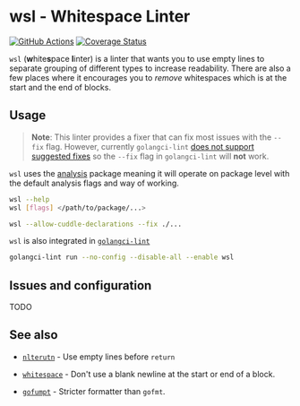 # wsl - Whitespace Linter

[![GitHub Actions](https://github.com/bombsimon/wsl/actions/workflows/go.yml/badge.svg)](https://github.com/bombsimon/wsl/actions/workflows/go.yml)
[![Coverage Status](https://coveralls.io/repos/github/bombsimon/wsl/badge.svg?branch=master)](https://coveralls.io/github/bombsimon/wsl?branch=master)

`wsl` (**w**hite**s**pace **l**inter) is a linter that wants you to use empty
lines to separate grouping of different types to increase readability. There are
also a few places where it encourages you to _remove_ whitespaces which is at
the start and the end of blocks.

## Usage

> **Note**: This linter provides a fixer that can fix most issues with the
> `--fix` flag. However, currently `golangci-lint` [does not support suggested
> fixes][suggested-fixes-issue] so the `--fix`
> flag in `golangci-lint` will **not** work.

`wsl` uses the [analysis]
package meaning it will operate on package level with the default analysis flags
and way of working.

```sh
wsl --help
wsl [flags] </path/to/package/...>

wsl --allow-cuddle-declarations --fix ./...
```

`wsl` is also integrated in [`golangci-lint`][golangci-lint]

```sh
golangci-lint run --no-config --disable-all --enable wsl
```

## Issues and configuration

TODO

## See also

- [`nlterutn`][nlreturn] - Use empty lines before `return`
- [`whitespace`][whitespace] - Don't use a blank newline at the start or end of
  a block.
- [`gofumpt`][gofumpt] - Stricter formatter than `gofmt`.

  [analysis]: https://pkg.go.dev/golang.org/x/tools/go/analysis
  [gofumpt]: https://github.com/mvdan/gofumpt
  [golangci-lint]: https://golangci-lint.run
  [nlreturn]: https://github.com/ssgreg/nlreturn
  [suggested-fixes-issue]: https://github.com/golangci/golangci-lint/issues/1779
  [whitespace]: https://github.com/ultraware/whitespace
